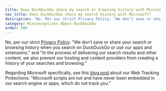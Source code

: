 ```yaml
---
title: Does DuckDuckGo share my search or browsing history with Microsoft?
nav_title: Does DuckDuckGo share my search history with Microsoft?
description: 'No. Per our strict Privacy Policy: "We don’t save or share your search or browsing history when you search on DuckDuckGo or use our apps and extensions."'
category: Misconceptions About DuckDuckGo
order: 500
---
```


No, per our strict [Privacy Policy](https://duckduckgo.com/privacy): "We don’t save or share your search or browsing history when you search on DuckDuckGo or use our apps and extensions." and "In the process of delivering our search results and other content, we also prevent our hosting and content providers from creating a history of your searches and browsing."

Regarding Microsoft specifically, see this [blog post](https://spreadprivacy.com/more-privacy-and-transparency/) about our Web Tracking Protections: "Microsoft scripts are not and have never been embedded in our search engine or apps, which do not track you."
